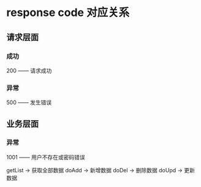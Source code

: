 # response code 对应关系

## 请求层面

### 成功

200 —— 请求成功

### 异常

500 —— 发生错误

## 业务层面

### 异常

1001 —— 用户不存在或密码错误


getList -> 获取全部数据
doAdd -> 新增数据
doDel -> 删除数据
doUpd -> 更新数据
